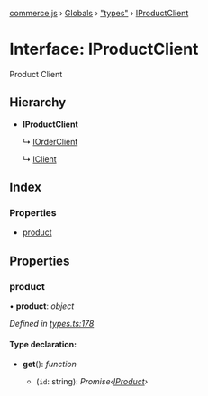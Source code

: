 [commerce.js](../README.md) › [Globals](../globals.md) › ["types"](../modules/_types_.md) › [IProductClient](_types_.iproductclient.md)

# Interface: IProductClient

Product Client

## Hierarchy

* **IProductClient**

  ↳ [IOrderClient](_types_.iorderclient.md)

  ↳ [IClient](_types_.iclient.md)

## Index

### Properties

* [product](_types_.iproductclient.md#product)

## Properties

###  product

• **product**: *object*

*Defined in [types.ts:178](https://github.com/shopjs/commerce.js/blob/883aa69/src/types.ts#L178)*

#### Type declaration:

* **get**(): *function*

  * (`id`: string): *Promise‹[IProduct](_types_.iproduct.md)›*
